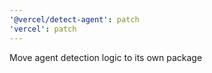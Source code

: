 ```yaml
---
'@vercel/detect-agent': patch
'vercel': patch
---
```


Move agent detection logic to its own package
